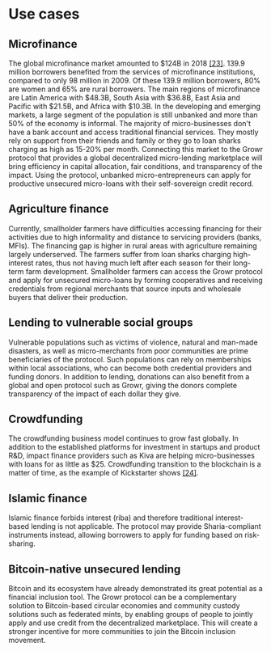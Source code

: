 # Use cases

## Microfinance

The global microfinance market amounted to $124B in 2018 [[23]](#bookmark=id.lwa2nrlejm2k). 139.9 million borrowers benefited from the services of microfinance institutions, compared to only 98 million in 2009. Of these 139.9 million borrowers, 80% are women and 65% are rural borrowers. The main regions of microfinance are Latin America with $48.3B, South Asia with $36.8B, East Asia and Pacific with $21.5B, and Africa with $10.3B. In the developing and emerging markets, a large segment of the population is still unbanked and more than 50% of the economy is informal. The majority of micro-businesses don't have a bank account and access traditional financial services. They mostly rely on support from their friends and family or they go to loan sharks charging as high as 15-20% per month. Connecting this market to the Growr protocol that provides a global decentralized micro-lending marketplace will bring efficiency in capital allocation, fair conditions, and transparency of the impact. Using the protocol, unbanked micro-entrepreneurs can apply for productive unsecured micro-loans with their self-sovereign credit record.

## Agriculture finance

Currently, smallholder farmers have difficulties accessing financing for their activities due to high informality and distance to servicing providers (banks, MFIs). The financing gap is higher in rural areas with agriculture remaining largely underserved. The farmers suffer from loan sharks charging high-interest rates, thus not having much left after each season for their long-term farm development. Smallholder farmers can access the Growr protocol and apply for unsecured micro-loans by forming cooperatives and receiving credentials from regional merchants that source inputs and wholesale buyers that deliver their production.

## Lending to vulnerable social groups

Vulnerable populations such as victims of violence, natural and man-made disasters, as well as micro-merchants from poor communities are prime beneficiaries of the protocol. Such populations can rely on memberships within local associations, who can become both credential providers and funding donors. In addition to lending, donations can also benefit from a global and open protocol such as Growr, giving the donors complete transparency of the impact of each dollar they give.

## Crowdfunding

The crowdfunding business model continues to grow fast globally. In addition to the established platforms for investment in startups and product R&D, impact finance providers such as Kiva are helping micro-businesses with loans for as little as $25. Crowdfunding transition to the blockchain is a matter of time, as the example of Kickstarter shows [[24]](#bookmark=id.hr9qrq4yd59a).

## Islamic finance

Islamic finance forbids interest (riba) and therefore traditional interest-based lending is not applicable. The protocol may provide Sharia-compliant instruments instead, allowing borrowers to apply for funding based on risk-sharing.

## Bitcoin-native unsecured lending

Bitcoin and its ecosystem have already demonstrated its great potential as a financial inclusion tool. The Growr protocol can be a complementary solution to Bitcoin-based circular economies and community custody solutions such as federated mints, by enabling groups of people to jointly apply and use credit from the decentralized marketplace. This will create a stronger incentive for more communities to join the Bitcoin inclusion movement.
